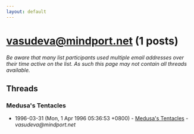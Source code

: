 ```yaml
---
layout: default
---
```


# vasudeva@mindport.net (1 posts)

_Be aware that many list participants used multiple email addresses over their time active on the list. As such this page may not contain all threads available._

## Threads

### Medusa's Tentacles
+ 1996-03-31 (Mon, 1 Apr 1996 05:36:53 +0800) - [Medusa's Tentacles](/archive/1996/03/4eada4916a3e983feb399930c594e84e39884404684aceded1ac967bb75b848d) - _vasudeva@mindport.net_

